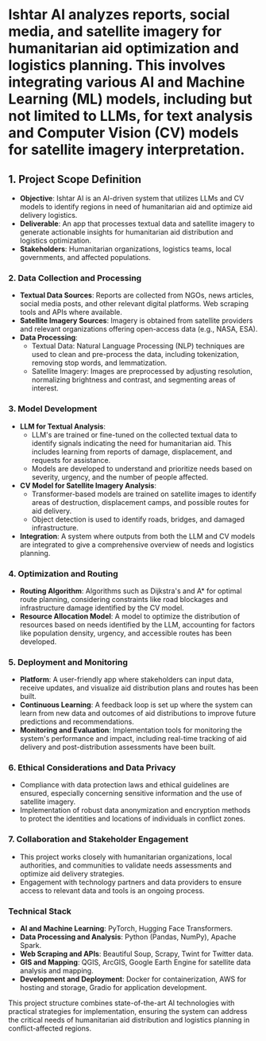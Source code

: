# Ishtar AI analyzes reports, social media, and satellite imagery for humanitarian aid optimization and logistics planning. This involves integrating various AI and Machine Learning (ML) models, including but not limited to LLMs, for text analysis and Computer Vision (CV) models for satellite imagery interpretation.

## 1. Project Scope Definition

- **Objective**: Ishtar AI is an AI-driven system that utilizes LLMs and CV models to identify regions in need of humanitarian aid and optimize aid delivery logistics.
- **Deliverable**: An app that processes textual data and satellite imagery to generate actionable insights for humanitarian aid distribution and logistics optimization.
- **Stakeholders**: Humanitarian organizations, logistics teams, local governments, and affected populations.

### 2. Data Collection and Processing

- **Textual Data Sources**: Reports are collected from NGOs, news articles, social media posts, and other relevant digital platforms. Web scraping tools and APIs where available.
- **Satellite Imagery Sources**: Imagery is obtained from satellite providers and relevant organizations offering open-access data (e.g., NASA, ESA).
- **Data Processing**:
  - Textual Data: Natural Language Processing (NLP) techniques are used to clean and pre-process the data, including tokenization, removing stop words, and lemmatization.
  - Satellite Imagery: Images are preprocessed by adjusting resolution, normalizing brightness and contrast, and segmenting areas of interest.

### 3. Model Development

- **LLM for Textual Analysis**:
  - LLM's are trained or fine-tuned on the collected textual data to identify signals indicating the need for humanitarian aid. This includes learning from reports of damage, displacement, and requests for assistance.
  - Models are developed to understand and prioritize needs based on severity, urgency, and the number of people affected.
- **CV Model for Satellite Imagery Analysis**:
  - Transformer-based models are trained on satellite images to identify areas of destruction, displacement camps, and possible routes for aid delivery.
  - Object detection is used to identify roads, bridges, and damaged infrastructure.
- **Integration**: A system where outputs from both the LLM and CV models are integrated to give a comprehensive overview of needs and logistics planning.

### 4. Optimization and Routing

- **Routing Algorithm**: Algorithms such as Dijkstra's and A* for optimal route planning, considering constraints like road blockages and infrastructure damage identified by the CV model.
- **Resource Allocation Model**: A model to optimize the distribution of resources based on needs identified by the LLM, accounting for factors like population density, urgency, and accessible routes has been developed.

### 5. Deployment and Monitoring

- **Platform**: A user-friendly app where stakeholders can input data, receive updates, and visualize aid distribution plans and routes has been built.
- **Continuous Learning**: A feedback loop is set up where the system can learn from new data and outcomes of aid distributions to improve future predictions and recommendations.
- **Monitoring and Evaluation**: Implementation tools for monitoring the system's performance and impact, including real-time tracking of aid delivery and post-distribution assessments have been built.

### 6. Ethical Considerations and Data Privacy

- Compliance with data protection laws and ethical guidelines are ensured, especially concerning sensitive information and the use of satellite imagery.
- Implementation of robust data anonymization and encryption methods to protect the identities and locations of individuals in conflict zones.

### 7. Collaboration and Stakeholder Engagement

- This project works closely with humanitarian organizations, local authorities, and communities to validate needs assessments and optimize aid delivery strategies.
- Engagement with technology partners and data providers to ensure access to relevant data and tools is an ongoing process.

### Technical Stack

- **AI and Machine Learning**: PyTorch, Hugging Face Transformers.
- **Data Processing and Analysis**: Python (Pandas, NumPy), Apache Spark.
- **Web Scraping and APIs**: Beautiful Soup, Scrapy, Twint for Twitter data.
- **GIS and Mapping**: QGIS, ArcGIS, Google Earth Engine for satellite data analysis and mapping.
- **Development and Deployment**: Docker for containerization, AWS for hosting and storage, Gradio for application development.

This project structure combines state-of-the-art AI technologies with practical strategies for implementation, ensuring the system can address the critical needs of humanitarian aid distribution and logistics planning in conflict-affected regions.
